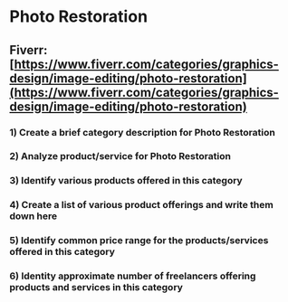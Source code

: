 # Photo Restoration
## Fiverr: [https://www.fiverr.com/categories/graphics-design/image-editing/photo-restoration](https://www.fiverr.com/categories/graphics-design/image-editing/photo-restoration)
### 1) Create a brief category description for Photo Restoration
### 2) Analyze product/service for Photo Restoration
### 3) Identify various products offered in this category
### 4) Create a list of various product offerings and write them down here
### 5) Identify common price range for the products/services offered in this category
### 6) Identity approximate number of freelancers offering products and services in this category
